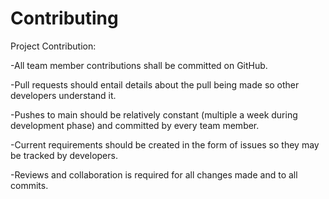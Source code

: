 # Contributing

Project Contribution:

-All team member contributions shall be committed on GitHub.

-Pull requests should entail details about the pull being made so other developers understand it.

-Pushes to main should be relatively constant (multiple a week during development phase)
and committed by every team member.

-Current requirements should be created in the form of issues so they may be tracked by developers.

-Reviews and collaboration is required for all changes made and to all commits.
